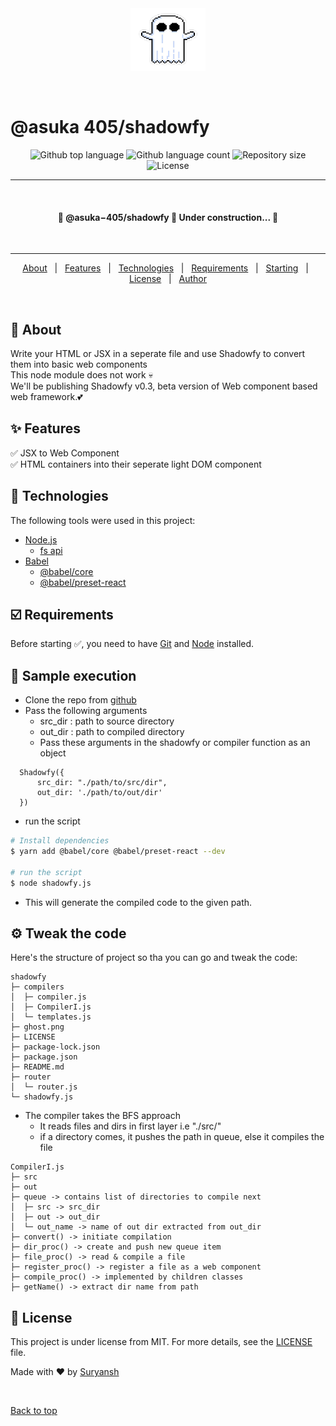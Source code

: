 <div align="center" id="top"> 
  <img src="./ghost.png" alt="@asuka 405&#x2F;shadowfy" height="100" width="120" />

&#xa0;

  <!-- <a href="https://@asuka405&#x2F;shadowfy.netlify.app">Demo</a> -->
</div>

<h1 class="center">@asuka 405&#x2F;shadowfy</h1>

<div align="center">
  <img alt="Github top language" src="https://img.shields.io/github/languages/top/asuka-405/shadowfy?color=56BEB8">

  <img alt="Github language count" src="https://img.shields.io/github/languages/count/asuka-405/shadowfy?color=56BEB8">

  <img alt="Repository size" src="https://img.shields.io/github/repo-size/asuka-405/shadowfy?color=56BEB8">

  <img alt="License" src="https://img.shields.io/github/license/asuka-405/shadowfy?color=56BEB8">

  <!-- <img alt="Github issues" src="https://img.shields.io/github/issues/{{YOUR_GITHUB_USERNAME}}/@asuka-405&#x2F;shadowfy?color=56BEB8" /> -->

  <!-- <img alt="Github forks" src="https://img.shields.io/github/forks/{{YOUR_GITHUB_USERNAME}}/@asuka-405&#x2F;shadowfy?color=56BEB8" /> -->

  <!-- <img alt="Github stars" src="https://img.shields.io/github/stars/{{YOUR_GITHUB_USERNAME}}/@asuka-405&#x2F;shadowfy?color=56BEB8" /> -->
</div>

<hr>
<br>
<!-- Status -->

<h4 align="center"> 
	🚧  @asuka&minus;405&#x2F;shadowfy 🚀 Under construction...  🚧 </br>
</h4> 
<br>
<hr>

<p align="center">
  <a href="#dart-about">About</a> &#xa0; | &#xa0; 
  <a href="#sparkles-features">Features</a> &#xa0; | &#xa0;
  <a href="#rocket-technologies">Technologies</a> &#xa0; | &#xa0;
  <a href="#white_check_mark-requirements">Requirements</a> &#xa0; | &#xa0;
  <a href="#checkered_flag-starting">Starting</a> &#xa0; | &#xa0;
  <a href="#memo-license">License</a> &#xa0; | &#xa0;
  <a href="https://github.com/asuka-405" target="_blank">Author</a>
</p>

<br>

## 🎯 About

Write your HTML or JSX in a seperate file and use Shadowfy to convert them into basic web components </br>
This node module does not work 💀 </br>
We'll be publishing Shadowfy <a>v0.3</a>, beta version of Web component based web framework.💕

## ✨ Features

✅ JSX to Web Component\
✅ HTML containers into their seperate light DOM component

## 🚀 Technologies

The following tools were used in this project:

- [Node.js](https://nodejs.org/en/)
  - [fs api](https://nodejs.org/api/fs.html)
- [Babel](https://expo.io/)
  - [@babel/core](https://babeljs.io/docs/babel-core)
  - [@babel/preset-react](https://babeljs.io/docs/babel-preset-react)

## ☑️ Requirements

Before starting ✅, you need to have [Git](https://git-scm.com) and [Node](https://nodejs.org/en/) installed.
## 🧪 Sample execution

- Clone the repo from <a href="https://github.com/asuka-405/shadowfy">github</a>
- Pass the following arguments
  - src_dir : path to source directory
  - out_dir : path to compiled directory
  - Pass these arguments in the shadowfy or compiler function as an object
```
  Shadowfy({
      src_dir: "./path/to/src/dir",
      out_dir: './path/to/out/dir'
  })
```
- run the script
``` bash
# Install dependencies
$ yarn add @babel/core @babel/preset-react --dev

# run the script
$ node shadowfy.js
```
 - This will generate the compiled code to the given path.

## ⚙️ Tweak the code
Here's the structure of project so tha you can go and tweak the code:
```
shadowfy
├─ compilers
│  ├─ compiler.js
│  ├─ CompilerI.js
│  └─ templates.js
├─ ghost.png
├─ LICENSE
├─ package-lock.json
├─ package.json
├─ README.md
├─ router
│  └─ router.js
└─ shadowfy.js

```
- The compiler takes the BFS approach
  - It reads files and dirs in first layer i.e "./src/"
  - if a directory comes, it pushes the path in queue, else it compiles the file
```
CompilerI.js
├─ src
├─ out
├─ queue -> contains list of directories to compile next
│  ├─ src -> src_dir
│  ├─ out -> out_dir
│  └─ out_name -> name of out dir extracted from out_dir
├─ convert() -> initiate compilation
├─ dir_proc() -> create and push new queue item
├─ file_proc() -> read & compile a file
├─ register_proc() -> register a file as a web component
├─ compile_proc() -> implemented by children classes
├─ getName() -> extract dir name from path

```

## 📝 License

This project is under license from MIT. For more details, see the [LICENSE](LICENSE) file.

Made with ❤️ by <a href="https://github.com/asuka-405" target="_blank">Suryansh</a>

&#xa0;

<a href="#top">Back to top</a>